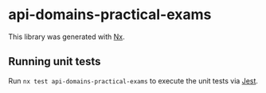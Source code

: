 # api-domains-practical-exams

This library was generated with [Nx](https://nx.dev).

## Running unit tests

Run `nx test api-domains-practical-exams` to execute the unit tests via [Jest](https://jestjs.io).
